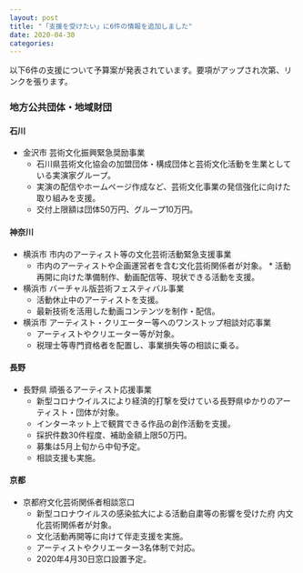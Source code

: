 ```yaml
---
layout: post
title: "「支援を受けたい」に6件の情報を追加しました"
date: 2020-04-30
categories:
---
```


以下6件の支援について予算案が発表されています。要項がアップされ次第、リンクを張ります。

### 地方公共団体・地域財団
#### 石川
* 金沢市 芸術文化振興緊急奨励事業
	* 石川県芸術文化協会の加盟団体・構成団体と芸術文化活動を生業としている実演家グループ。
	* 実演の配信やホームページ作成など、芸術文化事業の発信強化に向けた取り組みを支援。
	* 交付上限額は団体50万円、グループ10万円。

#### 神奈川
* 横浜市 市内のアーティスト等の文化芸術活動緊急支援事業
	* 市内のアーティストや企画運営者を含む文化芸術関係者が対象。	* 活動再開に向けた準備制作、動画配信等、現状できる活動を支援。
* 横浜市 バーチャル版芸術フェスティバル事業
	* 活動休止中のアーティストを支援。
	* 最新技術を活用した動画コンテンツを制作・配信。
* 横浜市 アーティスト・クリエーター等へのワンストップ相談対応事業
	* アーティストやクリエーター等が対象。	
	* 税理士等専門資格者を配置し、事業損失等の相談に乗る。

#### 長野
* 長野県 頑張るアーティスト応援事業
	* 新型コロナウイルスにより経済的打撃を受けている長野県ゆかりのアーティスト・団体が対象。
	* インターネット上で観賞できる作品の創作活動を支援。
	* 採択件数30件程度、補助金額上限50万円。
	* 募集は5月上旬から中旬予定。
	* 相談支援も実施。

#### 京都
* 京都府文化芸術関係者相談窓口
	* 新型コロナウイルスの感染拡大による活動自粛等の影響を受けた府 内文化芸術関係者が対象。
	* 文化活動再開等に向けて伴走支援を実施。
	* アーティストやクリエーター3名体制で対応。
	* 2020年4月30日窓口設置予定。
